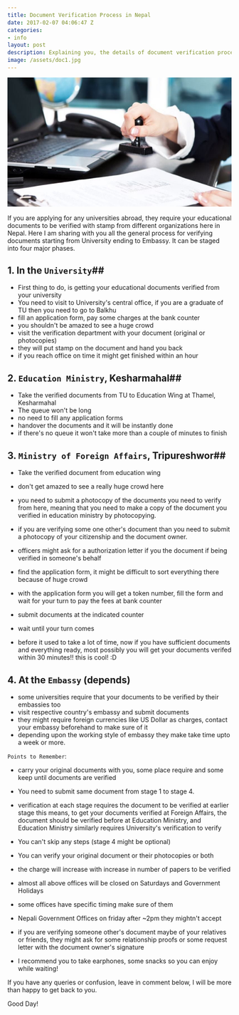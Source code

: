 ```yaml
---
title: Document Verification Process in Nepal
date: 2017-02-07 04:06:47 Z
categories:
- info
layout: post
description: Explaining you, the details of document verification process, time it takes and major activitied involved in Nepal from university, education ministry, consular section of foreign ministry and the embassy.
image: /assets/doc1.jpg
---
```


<img src="/assets/doc.jpg" alt="document verification in Nepal">

If you are applying for any universities abroad, they require your educational documents to be verified with stamp from different organizations here in Nepal. Here I am sharing with you all the general process for verifying documents starting from University ending to Embassy. It can be staged into four major phases.

## 1. In the `University`##

* First thing to do, is getting your educational documents verified from your university
* You need to visit to University's central office, if you are a graduate of TU then you need to go to Balkhu
* fill an application form, pay some charges at the bank counter
* you shouldn't be amazed to see a huge crowd
* visit the verification department with your document (original or photocopies)
* they will put stamp on the document and hand you back
* if you reach office on time it might get finished within an hour


## 2. `Education Ministry`, Kesharmahal##

* Take the verified documents from TU to Education Wing at Thamel, Kesharmahal
* The queue won't be long
* no need to fill any application forms
* handover the documents and it will be instantly done
* if there's no queue it won't take more than a couple of minutes to finish


## 3. `Ministry of Foreign Affairs`, Tripureshwor##

* Take the verified document from education wing
* don't get amazed to see a really huge crowd here 
* you need to submit a photocopy of the documents you need to verify from here, meaning that you need to make a copy of the document you verified in education ministry by photocopying.
* if you are verifying some one other's document than you need to submit a photocopy of your citizenship and the document owner.
* officers might ask for a authorization letter if you the document if being verified in someone's behalf
* find the application form, it might be difficult to sort everything there because of huge crowd
* with the application form you will get a token number, fill the form and wait for your turn to pay the fees at bank counter

* submit documents at the indicated counter

* wait until your turn comes
* before it used to take a lot of time, now if you have sufficient documents and everything ready, most possibly you will get your documents verifed within 30 minutes!! this is cool! :D



## 4. At the `Embassy` (depends)

* some universities require that your documents to be verified by their embassies too
* visit respective country's embassy and submit documents
* they might require foreign currencies like US Dollar as charges, contact your embassy beforehand to make sure of it
* depending upon the working style of embassy they make take time upto a week or more.


`Points to Remember`:

* carry your original documents with you, some place require and some keep until documents are verified

* You need to submit same document from stage 1 to stage 4.

* verification at each stage requires the document to be verified at earlier stage this means, to get your documents verified at Foreign Affairs, the document should be verified before at Education Ministry, and Education Ministry similarly requires University's verification to verify

* You can't skip any steps (stage 4 might be optional)

* You can verify your original document or their photocopies or both

* the charge will increase with increase in number of papers to be verified

* almost all above offices will be closed on Saturdays and Government Holidays

* some offices have specific timing make sure of them

* Nepali Government Offices on friday after ~2pm they mightn't accept 

* if you are verifying someone other's document maybe of your relatives or friends, they might ask for some relationship proofs or some request letter with the document owner's signature

* I recommend you to take earphones, some snacks so you can enjoy while waiting!


If you have any queries or confusion, leave in comment below, I will be more than happy to get back to you.

Good Day!